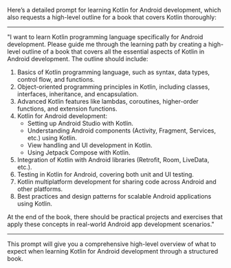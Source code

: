 Here’s a detailed prompt for learning Kotlin for Android development, which also requests a high-level outline for a book that covers Kotlin thoroughly:

---

"I want to learn Kotlin programming language specifically for Android development. Please guide me through the learning path by creating a high-level outline of a book that covers all the essential aspects of Kotlin in Android development. The outline should include:

1. Basics of Kotlin programming language, such as syntax, data types, control flow, and functions.
2. Object-oriented programming principles in Kotlin, including classes, interfaces, inheritance, and encapsulation.
3. Advanced Kotlin features like lambdas, coroutines, higher-order functions, and extension functions.
4. Kotlin for Android development:
   - Setting up Android Studio with Kotlin.
   - Understanding Android components (Activity, Fragment, Services, etc.) using Kotlin.
   - View handling and UI development in Kotlin.
   - Using Jetpack Compose with Kotlin.
5. Integration of Kotlin with Android libraries (Retrofit, Room, LiveData, etc.).
6. Testing in Kotlin for Android, covering both unit and UI testing.
7. Kotlin multiplatform development for sharing code across Android and other platforms.
8. Best practices and design patterns for scalable Android applications using Kotlin.
   
At the end of the book, there should be practical projects and exercises that apply these concepts in real-world Android app development scenarios."

---

This prompt will give you a comprehensive high-level overview of what to expect when learning Kotlin for Android development through a structured book.
